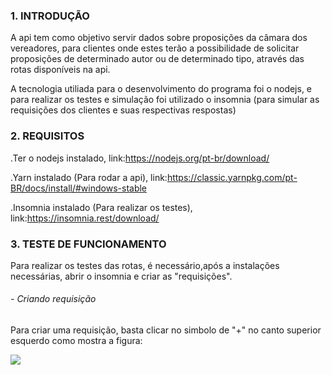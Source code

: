 ### 1. INTRODUÇÃO

A api tem como objetivo servir dados sobre proposições da câmara dos vereadores, para clientes onde estes terão a possibilidade de solicitar proposições de determinado autor ou de determinado tipo, através das rotas disponíveis na api.

A tecnologia utiliada para o desenvolvimento do programa foi o nodejs, e para realizar os testes e simulação foi utilizado o insomnia (para simular as requisições dos clientes e suas respectivas respostas)

### 2. REQUISITOS

.Ter o nodejs instalado, link:https://nodejs.org/pt-br/download/

.Yarn instalado (Para rodar a api), link:https://classic.yarnpkg.com/pt-BR/docs/install/#windows-stable

.Insomnia instalado (Para realizar os testes), link:https://insomnia.rest/download/

### 3. TESTE DE FUNCIONAMENTO

Para realizar os testes das rotas, é necessário,após a instalações necessárias, abrir o insomnia e criar as "requisições".

###### - Criando requisição


Para criar uma requisição, basta clicar no simbolo de "+" no canto superior esquerdo como mostra a figura:

![](https://uploaddeimagens.com.br/imagens/print_criar-png)
